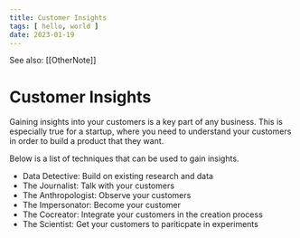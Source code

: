 ```yaml
---
title: Customer Insights
tags: [ hello, world ]
date: 2023-01-19
---
```


See also: [[OtherNote]]

# Customer Insights
Gaining insights into your customers is a key part of any business. This is especially true for a startup, where you need to understand your customers in order to build a product that they want.

Below is a list of techniques that can be used to gain insights.

- Data Detective: Build on existing research and data
- The Journalist: Talk with your customers
- The Anthropologist: Observe your customers
- The Impersonator: Become your customer
- The Cocreator: Integrate your customers in the creation process
- The Scientist: Get your customers to pariticpate in experiments

